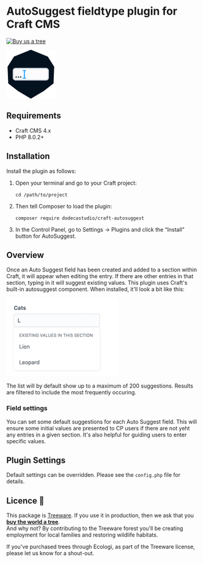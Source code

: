 # AutoSuggest fieldtype plugin for Craft CMS

[![Buy us a tree](https://img.shields.io/badge/Treeware-%F0%9F%8C%B3-lightgreen)](https://plant.treeware.earth/dodecastudio/craft-autosuggest)

<img src="src/icon.svg" width="128" height="128" />

## Requirements

- Craft CMS 4.x
- PHP 8.0.2+

## Installation

Install the plugin as follows:

1.  Open your terminal and go to your Craft project:

        cd /path/to/project

2.  Then tell Composer to load the plugin:

        composer require dodecastudio/craft-autosuggest

3.  In the Control Panel, go to Settings → Plugins and click the “Install” button for AutoSuggest.

## Overview

Once an Auto Suggest field has been created and added to a section within Craft, it will appear when editing the entry. If there are other entries in that section, typing in it will suggest existing values. This plugin uses Craft's built-in autosuggest component. When installed, it'll look a bit like this:

<img src="resources/img/preview.jpg" width="294" height="205" />

The list will by default show up to a maximum of 200 suggestions. Results are filtered to include the most frequently occuring.

### Field settings

You can set some default suggestions for each Auto Suggest field. This will ensure some initial values are presented to CP users if there are not yeht any entries in a given section. It's also helpful for guiding users to enter specific values.

## Plugin Settings

Default settings can be overridden. Please see the `config.php` file for details.

## Licence 🌳

This package is [Treeware](https://treeware.earth). If you use it in production, then we ask that you [**buy the world a tree**](https://plant.treeware.earth/dodecastudio/craft-autosuggest/).  
And why not? By contributing to the Treeware forest you’ll be creating employment for local families and restoring wildlife habitats.

If you've purchased trees through Ecologi, as part of the Treeware license, please let us know for a shout-out.
